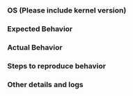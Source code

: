 <!--
Before opening an issue, please make sure you have checked the documentation for help/answers at http://frameworkbenchmarks.readthedocs.io/en/latest/

If this issue is regarding documentation, please open that issue at our documentation repo at https://github.com/TechEmpower/TFB-Documentation

If this is a feature request, please check the project roadmaps first at https://github.com/TechEmpower/FrameworkBenchmarks/projects

If this is a request for a new language/framework, please check/add to the wiki at https://github.com/TechEmpower/FrameworkBenchmarks/wiki/Suggested-Frameworks,-Languages-and-Features

If this issue is related to personal benchmarking numbers versus official round results, please make sure you are testing on the same commit that the round was released on and that your machine setup is similar to the specs listed for that round otherwise it will be extremely difficult to reproduce results. Rounds are tagged at https://github.com/TechEmpower/FrameworkBenchmarks/releases

For errors with setup, frameworks, or the toolset, please make sure you are on the most current `master` branch. Provide as many logs as possible. For larger logs you can use http://sprunge.us/ then follow the template below:
-->

### OS (Please include kernel version)

### Expected Behavior

### Actual Behavior

### Steps to reproduce behavior

### Other details and logs
